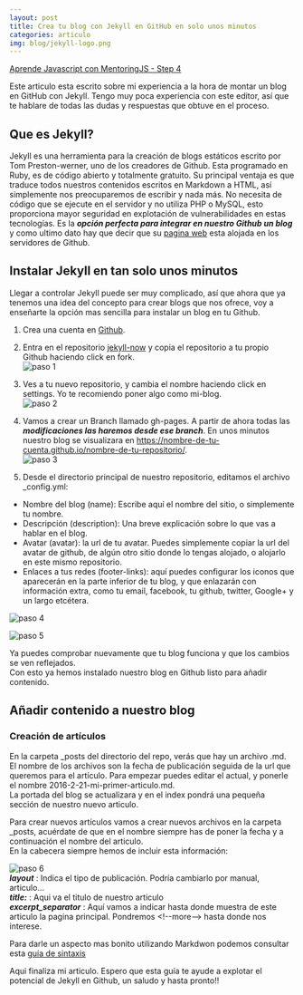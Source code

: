 ```yaml
---
layout: post
title: Crea tu blog con Jekyll en GitHub en solo unos minutos
categories: articulo
img: blog/jekyll-logo.png
---  
```

[Aprende Javascript con MentoringJS - Step 4](http://mentoringjs.com/)  
  
Este articulo esta escrito sobre mi experiencia a la hora de montar un blog en GitHub con Jekyll. Tengo muy poca experiencia con este editor, así que te hablare de todas las dudas y respuestas que obtuve en el proceso.  
  
## Que es Jekyll?  
Jekyll es una herramienta para la creación de blogs estáticos escrito por Tom Preston-werner, uno de los creadores de Github. Esta programado en Ruby, es de código abierto y totalmente gratuito. Su principal ventaja es que traduce todos nuestros contenidos escritos en Markdown a HTML, así simplemente nos preocuparemos de escribir y nada más. No necesita de código que se ejecute en el servidor y no utiliza PHP o MySQL, esto proporciona mayor seguridad en explotación de vulnerabilidades en estas tecnologías. Es la ***opción perfecta para integrar en nuestro Github un blog*** y como ultimo dato hay que decir que su [pagina web](https://jekyllrb.com/docs/quickstart/) esta alojada en los servidores de Github.  
  
## Instalar Jekyll en tan solo unos minutos  

Llegar a controlar Jekyll puede ser muy complicado, así que ahora que ya tenemos una idea del concepto para crear blogs que nos ofrece, voy a enseñarte la opción mas sencilla para instalar un blog en tu Github.  

1.  Crea una cuenta en [Github](https://github.com/).  
2. Entra en el repositorio [jekyll-now](https://github.com/barryclark/jekyll-now) y copia el repositorio a tu propio Github haciendo click en fork.  
![paso 1](https://jordigomper.github.io/myblog/img/jekyll-step1.PNG)  
  
3. Ves a tu nuevo repositorio, y cambia el nombre haciendo click en settings. Yo te recomiendo poner algo como mi-blog.  
![paso 2](https://jordigomper.github.io/myblog/img/jekyll-step2.PNG)  
  
4. Vamos a crear un Branch llamado gh-pages. A partir de ahora todas  las ***modificaciones las haremos desde ese branch***. En unos minutos nuestro blog se visualizara en https://nombre-de-tu-cuenta.github.io/nombre-de-tu-repositorio/.  
![paso 3](https://jordigomper.github.io/myblog/img/jekyll-step3.PNG)  
  
5. Desde el directorio principal de nuestro repositorio, editamos el archivo _config.yml:  
* Nombre del blog (name): Escribe aquí el nombre del sitio, o simplemente tu nombre.  
* Descripción (description): Una breve explicación sobre lo que vas a hablar en el blog.  
* Avatar (avatar): la url de tu avatar. Puedes simplemente copiar la url del avatar de github, de algún otro sitio donde lo tengas alojado, o alojarlo en este mismo repositorio.  
* Enlaces a tus redes (footer-links): aquí puedes configurar los iconos que aparecerán en la parte inferior de tu blog, y que enlazarán con información extra, como tu email, facebook, tu github, twitter, Google+ y un largo etcétera.  
  
![paso 4](https://jordigomper.github.io/myblog/img/jekyll-step4.PNG)  
  
![paso 5](https://jordigomper.github.io/myblog/img/jekyll-step5.PNG)  

Ya puedes comprobar nuevamente que tu blog funciona y que los cambios se ven reflejados.  
Con esto ya hemos instalado nuestro blog en Github listo para añadir contenido.    
  
  
## Añadir contenido a nuestro blog  

###  Creación de artículos  

En la carpeta _posts del directorio del repo, verás que hay un archivo .md. El nombre de los archivos son la fecha de publicación seguida de la url que queremos para el artículo.
Para empezar puedes editar el actual, y ponerle el nombre 2016-2-21-mi-primer-articulo.md.  
La portada del blog se actualizara y en el index pondrá una pequeña sección de nuestro nuevo articulo.  

Para crear nuevos artículos vamos a crear nuevos archivos en la carpeta _posts, acuérdate de que en el nombre siempre has de poner la fecha y a continuación el nombre del articulo.  
En la cabecera siempre hemos de incluir esta información:  

![paso 6](https://jordigomper.github.io/myblog/img/jekyll-step6.PNG)  
***layout*** : Indica el tipo de publicación. Podría cambiarlo por manual, articulo...  
***title:*** : Aqui va el titulo de nuestro articulo  
***excerpt_separator*** : Aquí vamos a indicar hasta donde muestra de este articulo la pagina principal. Pondremos &lt;!--more--&gt; hasta donde nos interese.  

Para darle un aspecto mas bonito utilizando Markdwon podemos consultar esta [guía de sintaxis](https://github.com/adam-p/markdown-here/wiki/Markdown-Cheatsheet)  
  
  
Aqui finaliza mi articulo. Espero que esta guía te ayude a explotar el potencial de Jekyll en Github, un saludo y hasta pronto!!  

